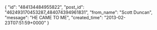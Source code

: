  {
   "id": "484134484955822",
   "post_id": "462493170453287_484074394961831",
   "from_name": "Scott Duncan",
   "message": "HE CAME TO ME",
   "created_time": "2013-02-23T07:51:59+0000"
 }
